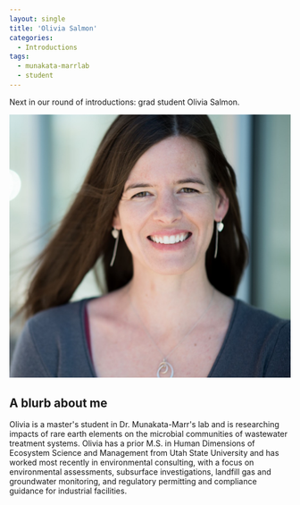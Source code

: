 ```yaml
---
layout: single
title: 'Olivia Salmon'
categories: 
  - Introductions
tags:
  - munakata-marrlab
  - student
---
```


Next in our round of introductions: grad student Olivia Salmon.

![Mavegantro](/images/blog/osalmon_1.jpg)

## A blurb about me

Olivia is a master's student in Dr. Munakata-Marr's lab and is researching impacts of rare earth elements on the microbial communities of wastewater treatment systems. Olivia has a prior M.S. in Human Dimensions of Ecosystem Science and Management from Utah State University and has worked most recently in environmental consulting, with a focus on environmental assessments, subsurface investigations, landfill gas and groundwater monitoring, and regulatory permitting and compliance guidance for industrial facilities.

